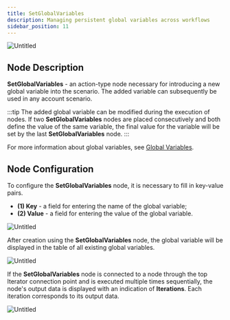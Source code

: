 ```yaml
---
title: SetGlobalVariables
description: Managing persistent global variables across workflows
sidebar_position: 11
---
```


![Untitled](./untitled.png)

## Node Description

**SetGlobalVariables** - an action-type node necessary for introducing a new global variable into the scenario. The added variable can subsequently be used in any account scenario.

:::tip
The added global variable can be modified during the execution of nodes. If two **SetGlobalVariables** nodes are placed consecutively and both define the value of the same variable, the final value for the variable will be set by the last **SetGlobalVariables** node.
:::

For more information about global variables, see [Global Variables](../../Advanced%20Features%2019157d45a0678082b92fec90b6ddf3c5/%F0%9F%8C%8D%20Global%20variables%2019157d45a0678180bb4de76aa71cc50f/Creating%20and%20Editing%20Variables%2019157d45a0678011a13ec9ff38aacb71.md).

## Node Configuration

To configure the **SetGlobalVariables** node, it is necessary to fill in key-value pairs.

- **(1) Key** - a field for entering the name of the global variable;  
- **(2) Value** - a field for entering the value of the global variable.  

![Untitled](./untitled_1.png)

After creation using the **SetGlobalVariables** node, the global variable will be displayed in the table of all existing global variables.

![Untitled](./untitled_2.png)

If the **SetGlobalVariables** node is connected to a node through the top Iterator connection point and is executed multiple times sequentially, the node's output data is displayed with an indication of **Iterations**. Each iteration corresponds to its output data.

![Untitled](./untitled_3.png)
